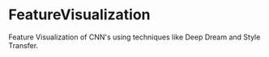 # FeatureVisualization
Feature Visualization of CNN's using techniques like Deep Dream and Style Transfer.
